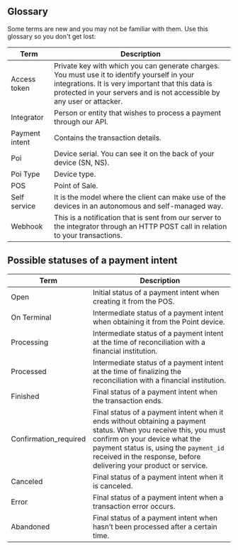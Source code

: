 ## Glossary

Some terms are new and you may not be familiar with them. Use this glossary so you don't get lost:

| Term | Description |
| --- | --- |
| Access token | Private key with which you can generate charges. You must use it to identify yourself in your integrations. It is very important that this data is protected in your servers and is not accessible by any user or attacker. |
| Integrator | Person or entity that wishes to process a payment through our API.|
| Payment intent | Contains the transaction details.|
| Poi | Device serial. You can see it on the back of your device (SN, NS). |
| Poi Type | Device type. |
| POS | Point of Sale.|
| Self service | It is the model where the client can make use of the devices in an autonomous and self-managed way. |
| Webhook | This is a notification that is sent from our server to the integrator through an HTTP POST call in relation to your transactions. |

## Possible statuses of a payment intent

| Term | Description |
| --- | --- |
| Open | Initial status of a payment intent when creating it from the POS. |
| On Terminal | Intermediate status of a payment intent when obtaining it from the Point device. |
| Processing | Intermediate status of a payment intent at the time of reconciliation with a financial institution. |
| Processed | Intermediate status of a payment intent at the time of finalizing the reconciliation with a financial institution. |
| Finished | Final status of a payment intent when the transaction ends. |
| Confirmation_required | Final status of a payment intent when it ends without obtaining a payment status. When you receive this, you must confirm on your device what the payment status is, using the `payment_id` received in the response, before delivering your product or service.  |
| Canceled | Final status of a payment intent when it is canceled. |
| Error | Final status of a payment intent when a transaction error occurs. |
| Abandoned | Final status of a payment intent when hasn’t been processed after a certain time. |
